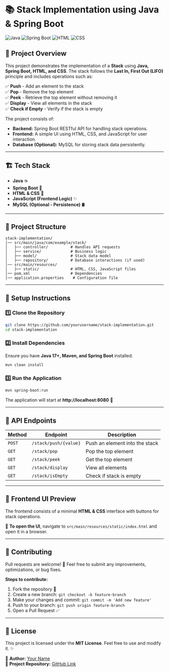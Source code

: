 # 📚 Stack Implementation using Java & Spring Boot

![Java](https://img.shields.io/badge/Java-ED8B00?style=for-the-badge&logo=java&logoColor=white)
![Spring Boot](https://img.shields.io/badge/Spring_Boot-6DB33F?style=for-the-badge&logo=spring-boot&logoColor=white)
![HTML](https://img.shields.io/badge/HTML5-E34F26?style=for-the-badge&logo=html5&logoColor=white)
![CSS](https://img.shields.io/badge/CSS3-1572B6?style=for-the-badge&logo=css3&logoColor=white)

## 🚀 Project Overview
This project demonstrates the implementation of a **Stack** using **Java, Spring Boot, HTML, and CSS**. The stack follows the **Last In, First Out (LIFO)** principle and includes operations such as:

✅ **Push** - Add an element to the stack  
✅ **Pop** - Remove the top element  
✅ **Peek** - Retrieve the top element without removing it  
✅ **Display** - View all elements in the stack  
✅ **Check if Empty** - Verify if the stack is empty  

The project consists of:
- **Backend:** Spring Boot RESTful API for handling stack operations.
- **Frontend:** A simple UI using HTML, CSS, and JavaScript for user interaction.
- **Database (Optional):** MySQL for storing stack data persistently.

---

## 🏗️ Tech Stack
- **Java** ☕
- **Spring Boot** 🌿
- **HTML & CSS** 🎨
- **JavaScript (Frontend Logic)** ✨
- **MySQL (Optional - Persistence)** 🛢️

---

## 📂 Project Structure
```
stack-implementation/
│── src/main/java/com/example/stack/
│   ├── controller/          # Handles API requests
│   ├── service/             # Business logic
│   ├── model/               # Stack data model
│   ├── repository/          # Database interactions (if used)
│── src/main/resources/
│   ├── static/              # HTML, CSS, JavaScript files
│── pom.xml                  # Dependencies
│── application.properties    # Configuration file
```

---

## 🔧 Setup Instructions
### 1️⃣ Clone the Repository
```bash
git clone https://github.com/yourusername/stack-implementation.git
cd stack-implementation
```

### 2️⃣ Install Dependencies
Ensure you have **Java 17+, Maven, and Spring Boot** installed.
```bash
mvn clean install
```

### 3️⃣ Run the Application
```bash
mvn spring-boot:run
```
The application will start at **http://localhost:8080** 🚀

---

## 🎯 API Endpoints
| Method | Endpoint | Description |
|--------|---------|-------------|
| `POST` | `/stack/push/{value}` | Push an element into the stack |
| `GET` | `/stack/pop` | Pop the top element |
| `GET` | `/stack/peek` | Get the top element |
| `GET` | `/stack/display` | View all elements |
| `GET` | `/stack/isEmpty` | Check if stack is empty |

---

## 🎨 Frontend UI Preview
The frontend consists of a minimal **HTML & CSS** interface with buttons for stack operations.

📍 **To open the UI**, navigate to `src/main/resources/static/index.html` and open it in a browser.

---

## 🤝 Contributing
Pull requests are welcome! 🚀 Feel free to submit any improvements, optimizations, or bug fixes.

**Steps to contribute:**
1. Fork the repository 🍴
2. Create a new branch: `git checkout -b feature-branch`
3. Make your changes and commit: `git commit -m 'Add new feature'`
4. Push to your branch: `git push origin feature-branch`
5. Open a Pull Request ✅

---

## 📜 License
This project is licensed under the **MIT License**. Feel free to use and modify it. ✨

📌 **Author:** [Your Name](https://github.com/yourusername)  
📌 **Project Repository:** [GitHub Link](https://github.com/yourusername/stack-implementation)  

